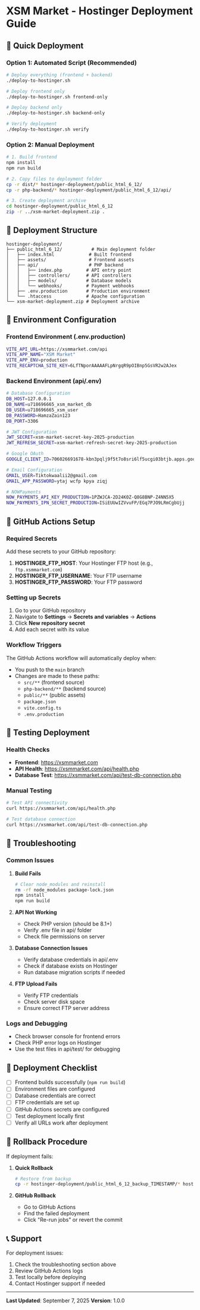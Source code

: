 # XSM Market - Hostinger Deployment Guide

## 🚀 Quick Deployment

### Option 1: Automated Script (Recommended)
```bash
# Deploy everything (frontend + backend)
./deploy-to-hostinger.sh

# Deploy frontend only
./deploy-to-hostinger.sh frontend-only

# Deploy backend only
./deploy-to-hostinger.sh backend-only

# Verify deployment
./deploy-to-hostinger.sh verify
```

### Option 2: Manual Deployment
```bash
# 1. Build frontend
npm install
npm run build

# 2. Copy files to deployment folder
cp -r dist/* hostinger-deployment/public_html_6_12/
cp -r php-backend/* hostinger-deployment/public_html_6_12/api/

# 3. Create deployment archive
cd hostinger-deployment/public_html_6_12
zip -r ../xsm-market-deployment.zip .
```

## 📁 Deployment Structure

```
hostinger-deployment/
├── public_html_6_12/           # Main deployment folder
│   ├── index.html             # Built frontend
│   ├── assets/                # Frontend assets
│   ├── api/                   # PHP backend
│   │   ├── index.php         # API entry point
│   │   ├── controllers/      # API controllers
│   │   ├── models/           # Database models
│   │   └── webhooks/         # Payment webhooks
│   ├── .env.production       # Production environment
│   └── .htaccess             # Apache configuration
└── xsm-market-deployment.zip # Deployment archive
```

## 🔧 Environment Configuration

### Frontend Environment (.env.production)
```bash
VITE_API_URL=https://xsmmarket.com/api
VITE_APP_NAME="XSM Market"
VITE_APP_ENV=production
VITE_RECAPTCHA_SITE_KEY=6LfTNporAAAAAFLpNrgqR9pOIBnp5GsVR2w2AJex
```

### Backend Environment (api/.env)
```bash
# Database Configuration
DB_HOST=127.0.0.1
DB_NAME=u718696665_xsm_market_db
DB_USER=u718696665_xsm_user
DB_PASSWORD=HamzaZain123
DB_PORT=3306

# JWT Configuration
JWT_SECRET=xsm-market-secret-key-2025-production
JWT_REFRESH_SECRET=xsm-market-refresh-secret-key-2025-production

# Google OAuth
GOOGLE_CLIENT_ID=706026691678-kbn3pqlj9f5t7o8sri6lf5ucgi03btjb.apps.googleusercontent.com

# Email Configuration
GMAIL_USER=Tiktokwaalii2@gmail.com
GMAIL_APP_PASSWORD=ytaj wcfp kpya ziqj

# NOWPayments
NOW_PAYMENTS_API_KEY_PRODUCTION=1PZWJCA-2D24K0Z-Q8G8BNP-Z4NN5X5
NOW_PAYMENTS_IPN_SECRET_PRODUCTION=ISiEUUwIZVvuFP/EGq7PJO9LRmCgbUjj
```

## 🔐 GitHub Actions Setup

### Required Secrets
Add these secrets to your GitHub repository:

1. **HOSTINGER_FTP_HOST**: Your Hostinger FTP host (e.g., `ftp.xsmmarket.com`)
2. **HOSTINGER_FTP_USERNAME**: Your FTP username
3. **HOSTINGER_FTP_PASSWORD**: Your FTP password

### Setting up Secrets
1. Go to your GitHub repository
2. Navigate to **Settings** → **Secrets and variables** → **Actions**
3. Click **New repository secret**
4. Add each secret with its value

### Workflow Triggers
The GitHub Actions workflow will automatically deploy when:
- You push to the `main` branch
- Changes are made to these paths:
  - `src/**` (frontend source)
  - `php-backend/**` (backend source)
  - `public/**` (public assets)
  - `package.json`
  - `vite.config.ts`
  - `.env.production`

## 🧪 Testing Deployment

### Health Checks
- **Frontend**: https://xsmmarket.com
- **API Health**: https://xsmmarket.com/api/health.php
- **Database Test**: https://xsmmarket.com/api/test-db-connection.php

### Manual Testing
```bash
# Test API connectivity
curl https://xsmmarket.com/api/health.php

# Test database connection
curl https://xsmmarket.com/api/test-db-connection.php
```

## 🐛 Troubleshooting

### Common Issues

1. **Build Fails**
   ```bash
   # Clear node_modules and reinstall
   rm -rf node_modules package-lock.json
   npm install
   npm run build
   ```

2. **API Not Working**
   - Check PHP version (should be 8.1+)
   - Verify .env file in api/ folder
   - Check file permissions on server

3. **Database Connection Issues**
   - Verify database credentials in api/.env
   - Check if database exists on Hostinger
   - Run database migration scripts if needed

4. **FTP Upload Fails**
   - Verify FTP credentials
   - Check server disk space
   - Ensure correct FTP server address

### Logs and Debugging
- Check browser console for frontend errors
- Check PHP error logs on Hostinger
- Use the test files in api/test/ for debugging

## 📝 Deployment Checklist

- [ ] Frontend builds successfully (`npm run build`)
- [ ] Environment files are configured
- [ ] Database credentials are correct
- [ ] FTP credentials are set up
- [ ] GitHub Actions secrets are configured
- [ ] Test deployment locally first
- [ ] Verify all URLs work after deployment

## 🔄 Rollback Procedure

If deployment fails:

1. **Quick Rollback**
   ```bash
   # Restore from backup
   cp -r hostinger-deployment/public_html_6_12_backup_TIMESTAMP/* hostinger-deployment/public_html_6_12/
   ```

2. **GitHub Rollback**
   - Go to GitHub Actions
   - Find the failed deployment
   - Click "Re-run jobs" or revert the commit

## 📞 Support

For deployment issues:
1. Check the troubleshooting section above
2. Review GitHub Actions logs
3. Test locally before deploying
4. Contact Hostinger support if needed

---

**Last Updated**: September 7, 2025
**Version**: 1.0.0
